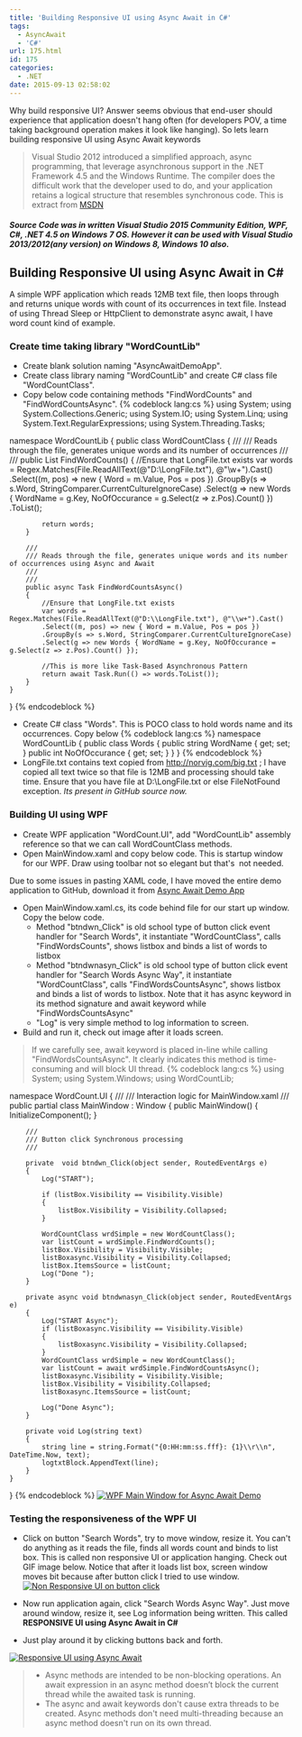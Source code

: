 ```yaml
---
title: 'Building Responsive UI using Async Await in C#'
tags:
  - AsyncAwait
  - 'C#'
url: 175.html
id: 175
categories:
  - .NET
date: 2015-09-13 02:58:02
---
```


Why build responsive UI? Answer seems obvious that end-user should experience that application doesn't hang often (for developers POV, a time taking background operation makes it look like hanging). So lets learn building responsive UI using Async Await keywords

> Visual Studio 2012 introduced a simplified approach, async programming, that leverage asynchronous support in the .NET Framework 4.5 and the Windows Runtime. The compiler does the difficult work that the developer used to do, and your application retains a logical structure that resembles synchronous code. This is extract from [MSDN](https://msdn.microsoft.com/en-us/library/hh191443.aspx)

##### Source Code was in written Visual Studio 2015 Community Edition, WPF, C#, .NET 4.5 on Windows 7 OS. However it can be used with Visual Studio 2013/2012(any version) on Windows 8, Windows 10 also.


Building Responsive UI using Async Await in C#
----------------------------------------------

A simple WPF application which reads 12MB text file, then loops through and returns unique words with count of its occurrences in text file. Instead of using Thread Sleep or HttpClient to demonstrate async await, I have word count kind of example.

### Create time taking library "WordCountLib"

*   Create blank solution naming "AsyncAwaitDemoApp".
*   Create class library naming "WordCountLib" and create C# class file "WordCountClass".
*   Copy below code containing methods "FindWordCounts" and "FindWordCountsAsync".
{% codeblock lang:cs %}
using System;
using System.Collections.Generic;
using System.IO;
using System.Linq;
using System.Text.RegularExpressions;
using System.Threading.Tasks;

namespace WordCountLib
{
    public class WordCountClass
    {
        /// 
        /// Reads through the file, generates unique words and its number of occurrences
        /// 
        /// 
        public List FindWordCounts()
        {
            //Ensure that LongFile.txt exists
            var words = Regex.Matches(File.ReadAllText(@"D:\\LongFile.txt"), @"\\w+").Cast()
            .Select((m, pos) => new { Word = m.Value, Pos = pos })
            .GroupBy(s => s.Word, StringComparer.CurrentCultureIgnoreCase)
            .Select(g => new Words { WordName = g.Key, NoOfOccurance = g.Select(z => z.Pos).Count() })
            .ToList();

            return words;
        }

        /// 
        /// Reads through the file, generates unique words and its number of occurrences using Async and Await
        /// 
        /// 
        public async Task FindWordCountsAsync()
        {
            //Ensure that LongFile.txt exists
            var words = Regex.Matches(File.ReadAllText(@"D:\\LongFile.txt"), @"\\w+").Cast()
            .Select((m, pos) => new { Word = m.Value, Pos = pos })
            .GroupBy(s => s.Word, StringComparer.CurrentCultureIgnoreCase)
            .Select(g => new Words { WordName = g.Key, NoOfOccurance = g.Select(z => z.Pos).Count() });

            //This is more like Task-Based Asynchronous Pattern
            return await Task.Run(() => words.ToList());           
        }
    }
}
{% endcodeblock %}
*   Create C# class "Words". This is POCO class to hold words name and its occurrences. Copy below
{% codeblock lang:cs %}
namespace WordCountLib
{
    public class Words
    {
        public string WordName { get; set; }
        public int NoOfOccurance { get; set; }
    }
}
{% endcodeblock %}
*   LongFile.txt contains text copied from http://norvig.com/big.txt ; I have copied all text twice so that file is 12MB and processing should take time. Ensure that you have file at D:\\LongFile.txt or else FileNotFound exception. _Its present in GitHub source now._

### Building UI using WPF

*   Create WPF application "WordCount.UI", add "WordCountLib" assembly reference so that we can call WordCountClass methods.
*   Open MainWindow.xaml and copy below code. This is startup window for our WPF. Draw using toolbar not so elegant but that's  not needed.

Due to some issues in pasting XAML code, I have moved the entire demo application to GitHub, download it from [Async Await Demo App](https://github.com/mithunvp/AsyncAwaitDemoApp)

*   Open MainWindow.xaml.cs, its code behind file for our start up window. Copy the below code.
    *   Method "btndwn_Click" is old school type of button click event handler for "Search Words", it instantiate "WordCountClass", calls "FindWordsCounts", shows listbox and binds a list of words to listbox
    *   Method "btndwnasyn_Click" is old school type of button click event handler for "Search Words Async Way", it instantiate "WordCountClass", calls "FindWordsCountsAsync", shows listbox and binds a list of words to listbox. Note that it has async keyword in its method signature and await keyword while "FindWordsCountsAsync"
    *   "Log" is very simple method to log information to screen.
*   Build and run it, check out image after it loads screen.

> If we carefully see, await keyword is placed in-line while calling "FindWordsCountsAsync". It clearly indicates this method is time-consuming and will block UI thread.
{% codeblock lang:cs %}
using System;
using System.Windows;
using WordCountLib;

namespace WordCount.UI
{
    /// 
    /// Interaction logic for MainWindow.xaml
    /// 
    public partial class MainWindow : Window
    {
        public MainWindow()
        {
            InitializeComponent();
        }

        /// 
        /// Button click Synchronous processing
        /// 
        
        private  void btndwn_Click(object sender, RoutedEventArgs e)
        {
            Log("START");
            
            if (listBox.Visibility == Visibility.Visible)
            {
                listBox.Visibility = Visibility.Collapsed;
            }

            WordCountClass wrdSimple = new WordCountClass();            
            var listCount = wrdSimple.FindWordCounts();            
            listBox.Visibility = Visibility.Visible;
            listBoxasync.Visibility = Visibility.Collapsed;
            listBox.ItemsSource = listCount;            
            Log("Done ");
        }
        
        private async void btndwnasyn_Click(object sender, RoutedEventArgs e)
        {
            Log("START Async");
            if (listBoxasync.Visibility == Visibility.Visible)
            {
                listBoxasync.Visibility = Visibility.Collapsed;
            }
            WordCountClass wrdSimple = new WordCountClass();
            var listCount = await wrdSimple.FindWordCountsAsync();
            listBoxasync.Visibility = Visibility.Visible;
            listBox.Visibility = Visibility.Collapsed;
            listBoxasync.ItemsSource = listCount;
            
            Log("Done Async");
        }

        private void Log(string text)
        {
            string line = string.Format("{0:HH:mm:ss.fff}: {1}\\r\\n", DateTime.Now, text);
            logtxtBlock.AppendText(line);
        }
    }
}
{% endcodeblock %}
[![WPF Main Window for Async Await Demo](http://www.mithunvp.com/wp-content/uploads/2015/09/asyncWindow.png)](http://www.mithunvp.com/wp-content/uploads/2015/09/asyncWindow.png)

### Testing the responsiveness of the WPF UI

*   Click on button "Search Words", try to move window, resize it. You can't do anything as it reads the file, finds all words count and binds to list box. This is called non responsive UI or application hanging. Check out GIF image below. Notice that after it loads list box, screen window moves bit because after button click I tried to use window.
[![Non Responsive UI on button click](http://www.mithunvp.com/wp-content/uploads/2015/09/asyncNONresponsive.gif)](http://www.mithunvp.com/wp-content/uploads/2015/09/asyncNONresponsive.gif)

*   Now run application again, click "Search Words Async Way". Just move around window, resize it, see Log information being written. This called **RESPONSIVE UI using Async Await in C#**
*   Just play around it by clicking buttons back and forth.

[![Responsive UI using Async Await](http://www.mithunvp.com/wp-content/uploads/2015/09/NewResponsiveUI.gif)](http://www.mithunvp.com/wp-content/uploads/2015/09/NewResponsiveUI.gif)  

> *   Async methods are intended to be non-blocking operations. An await expression in an async method doesn’t block the current thread while the awaited task is running.
> *   The async and await keywords don't cause extra threads to be created. Async methods don't need multi-threading because an async method doesn't run on its own thread.
